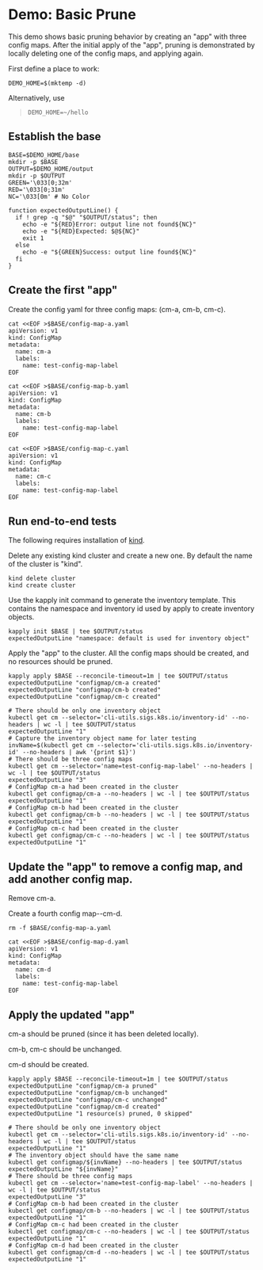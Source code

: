 [kind]: https://github.com/kubernetes-sigs/kind

# Demo: Basic Prune

This demo shows basic pruning behavior by creating an
"app" with three config maps. After the initial apply of the
"app", pruning is demonstrated by locally deleting one
of the config maps, and applying again.

First define a place to work:

<!-- @makeWorkplace @testE2EAgainstLatestRelease -->
```
DEMO_HOME=$(mktemp -d)
```

Alternatively, use

> ```
> DEMO_HOME=~/hello
> ```

## Establish the base

<!-- @createBase @testE2EAgainstLatestRelease -->
```
BASE=$DEMO_HOME/base
mkdir -p $BASE
OUTPUT=$DEMO_HOME/output
mkdir -p $OUTPUT
GREEN='\033[0;32m'
RED='\033[0;31m'
NC='\033[0m' # No Color

function expectedOutputLine() {
  if ! grep -q "$@" "$OUTPUT/status"; then
    echo -e "${RED}Error: output line not found${NC}"
    echo -e "${RED}Expected: $@${NC}"
    exit 1
  else
    echo -e "${GREEN}Success: output line found${NC}"
  fi
}
```

## Create the first "app"

Create the config yaml for three config maps: (cm-a, cm-b, cm-c).

<!-- @createFirstConfigMaps @testE2EAgainstLatestRelease-->
```
cat <<EOF >$BASE/config-map-a.yaml
apiVersion: v1
kind: ConfigMap
metadata:
  name: cm-a
  labels:
    name: test-config-map-label
EOF

cat <<EOF >$BASE/config-map-b.yaml
apiVersion: v1
kind: ConfigMap
metadata:
  name: cm-b
  labels:
    name: test-config-map-label
EOF

cat <<EOF >$BASE/config-map-c.yaml
apiVersion: v1
kind: ConfigMap
metadata:
  name: cm-c
  labels:
    name: test-config-map-label
EOF
```

## Run end-to-end tests

The following requires installation of [kind].

Delete any existing kind cluster and create a new one. By default the name of the cluster is "kind".

<!-- @deleteAndCreateKindCluster @testE2EAgainstLatestRelease -->
```
kind delete cluster
kind create cluster
```

Use the kapply init command to generate the inventory template. This contains
the namespace and inventory id used by apply to create inventory objects. 
<!-- @createInventoryTemplate @testE2EAgainstLatestRelease-->
```
kapply init $BASE | tee $OUTPUT/status
expectedOutputLine "namespace: default is used for inventory object"
```

Apply the "app" to the cluster. All the config maps should be created, and
no resources should be pruned.
<!-- @runApply @testE2EAgainstLatestRelease -->
```
kapply apply $BASE --reconcile-timeout=1m | tee $OUTPUT/status
expectedOutputLine "configmap/cm-a created"
expectedOutputLine "configmap/cm-b created"
expectedOutputLine "configmap/cm-c created"

# There should be only one inventory object
kubectl get cm --selector='cli-utils.sigs.k8s.io/inventory-id' --no-headers | wc -l | tee $OUTPUT/status
expectedOutputLine "1"
# Capture the inventory object name for later testing
invName=$(kubectl get cm --selector='cli-utils.sigs.k8s.io/inventory-id' --no-headers | awk '{print $1}')
# There should be three config maps
kubectl get cm --selector='name=test-config-map-label' --no-headers | wc -l | tee $OUTPUT/status
expectedOutputLine "3"
# ConfigMap cm-a had been created in the cluster
kubectl get configmap/cm-a --no-headers | wc -l | tee $OUTPUT/status
expectedOutputLine "1"
# ConfigMap cm-b had been created in the cluster
kubectl get configmap/cm-b --no-headers | wc -l | tee $OUTPUT/status
expectedOutputLine "1"
# ConfigMap cm-c had been created in the cluster
kubectl get configmap/cm-c --no-headers | wc -l | tee $OUTPUT/status
expectedOutputLine "1"
```

## Update the "app" to remove a config map, and add another config map.

Remove cm-a.

Create a fourth config map--cm-d.
<!-- @createAnotherConfigMap @testE2EAgainstLatestRelease -->
```
rm -f $BASE/config-map-a.yaml

cat <<EOF >$BASE/config-map-d.yaml
apiVersion: v1
kind: ConfigMap
metadata:
  name: cm-d
  labels:
    name: test-config-map-label
EOF
```

## Apply the updated "app"

cm-a should be pruned (since it has been deleted locally).

cm-b, cm-c should be unchanged.

cm-d should be created.
<!-- @applySecondTime @testE2EAgainstLatestRelease -->
```
kapply apply $BASE --reconcile-timeout=1m | tee $OUTPUT/status
expectedOutputLine "configmap/cm-a pruned"
expectedOutputLine "configmap/cm-b unchanged"
expectedOutputLine "configmap/cm-c unchanged"
expectedOutputLine "configmap/cm-d created"
expectedOutputLine "1 resource(s) pruned, 0 skipped"

# There should be only one inventory object
kubectl get cm --selector='cli-utils.sigs.k8s.io/inventory-id' --no-headers | wc -l | tee $OUTPUT/status
expectedOutputLine "1"
# The inventory object should have the same name
kubectl get configmap/${invName} --no-headers | tee $OUTPUT/status
expectedOutputLine "${invName}"
# There should be three config maps
kubectl get cm --selector='name=test-config-map-label' --no-headers | wc -l | tee $OUTPUT/status
expectedOutputLine "3"
# ConfigMap cm-b had been created in the cluster
kubectl get configmap/cm-b --no-headers | wc -l | tee $OUTPUT/status
expectedOutputLine "1"
# ConfigMap cm-c had been created in the cluster
kubectl get configmap/cm-c --no-headers | wc -l | tee $OUTPUT/status
expectedOutputLine "1"
# ConfigMap cm-d had been created in the cluster
kubectl get configmap/cm-d --no-headers | wc -l | tee $OUTPUT/status
expectedOutputLine "1"
```
